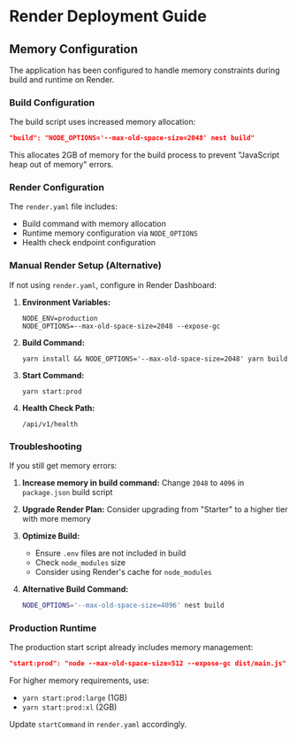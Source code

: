 # Render Deployment Guide

## Memory Configuration

The application has been configured to handle memory constraints during build and runtime on Render.

### Build Configuration

The build script uses increased memory allocation:
```json
"build": "NODE_OPTIONS='--max-old-space-size=2048' nest build"
```

This allocates 2GB of memory for the build process to prevent "JavaScript heap out of memory" errors.

### Render Configuration

The `render.yaml` file includes:
- Build command with memory allocation
- Runtime memory configuration via `NODE_OPTIONS`
- Health check endpoint configuration

### Manual Render Setup (Alternative)

If not using `render.yaml`, configure in Render Dashboard:

1. **Environment Variables:**
   ```
   NODE_ENV=production
   NODE_OPTIONS=--max-old-space-size=2048 --expose-gc
   ```

2. **Build Command:**
   ```
   yarn install && NODE_OPTIONS='--max-old-space-size=2048' yarn build
   ```

3. **Start Command:**
   ```
   yarn start:prod
   ```

4. **Health Check Path:**
   ```
   /api/v1/health
   ```

### Troubleshooting

If you still get memory errors:

1. **Increase memory in build command:**
   Change `2048` to `4096` in `package.json` build script

2. **Upgrade Render Plan:**
   Consider upgrading from "Starter" to a higher tier with more memory

3. **Optimize Build:**
   - Ensure `.env` files are not included in build
   - Check `node_modules` size
   - Consider using Render's cache for `node_modules`

4. **Alternative Build Command:**
   ```bash
   NODE_OPTIONS='--max-old-space-size=4096' nest build
   ```

### Production Runtime

The production start script already includes memory management:
```json
"start:prod": "node --max-old-space-size=512 --expose-gc dist/main.js"
```

For higher memory requirements, use:
- `yarn start:prod:large` (1GB)
- `yarn start:prod:xl` (2GB)

Update `startCommand` in `render.yaml` accordingly.

